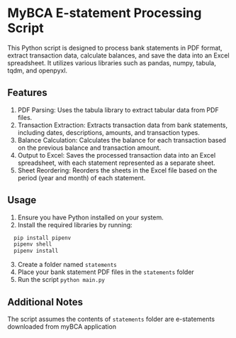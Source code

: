 # MyBCA E-statement Processing Script
This Python script is designed to process bank statements in PDF format, extract transaction data, calculate balances, and save the data into an Excel spreadsheet. It utilizes various libraries such as pandas, numpy, tabula, tqdm, and openpyxl.

## Features
1. PDF Parsing: Uses the tabula library to extract tabular data from PDF files.
2. Transaction Extraction: Extracts transaction data from bank statements, including dates, descriptions, amounts, and transaction types.
3. Balance Calculation: Calculates the balance for each transaction based on the previous balance and transaction amount.
4. Output to Excel: Saves the processed transaction data into an Excel spreadsheet, with each statement represented as a separate sheet.
5. Sheet Reordering: Reorders the sheets in the Excel file based on the period (year and month) of each statement.

## Usage
1. Ensure you have Python installed on your system.
2. Install the required libraries by running:
```bash
  pip install pipenv
  pipenv shell
  pipenv install
```
3. Create a folder named ```statements```
4. Place your bank statement PDF files in the ```statements``` folder
5. Run the script ```python main.py```

## Additional Notes
The script assumes the contents of ```statements``` folder are e-statements downloaded from myBCA application
